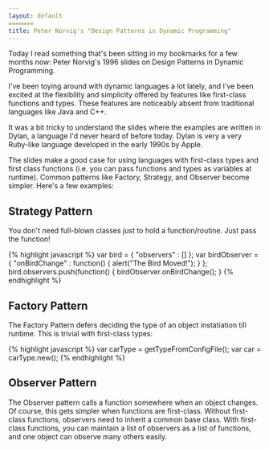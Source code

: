 ```yaml
---
layout: default
=======
title: Peter Norvig's "Design Patterns in Dynamic Programming"
---
```


Today I read something that's been sitting in my bookmarks for a few months now: Peter Norvig's 1996 slides on Design Patterns in Dynamic Programming.

I've been toying around with dynamic languages a lot lately, and I've been excited at the flexibility and simplicity offered by features like first-class functions and types. These features are noticeably absent from traditional languages like Java and C++.

It was a bit tricky to understand the slides where the examples are written in Dylan, a language I'd never heard of before today. Dylan is very a very Ruby-like language developed in the early 1990s by Apple.

The slides make a good case for using languages with first-class types and first class functions (i.e. you can pass functions and types as variables at runtime). Common patterns like Factory, Strategy, and Observer become simpler. Here's a few examples:

## Strategy Pattern
You don't need full-blown classes just to hold a function/routine. Just pass the function!

{% highlight javascript %}
var bird = { "observers" : [] };
var birdObserver = { "onBirdChange" : function() { alert("The Bird Moved!"); } };
bird.observers.push(function() { birdObserver.onBirdChange(); }
{% endhighlight %}

## Factory Pattern
The Factory Pattern defers deciding the type of an object instatiation till runtime. This is trivial with first-class types:

{% highlight javascript %}
var carType = getTypeFromConfigFile();
var car = carType.new();
{% endhighlight %}

## Observer Pattern
The Observer pattern calls a function somewhere when an object changes. Of course, this gets simpler when functions are first-class. Without first-class functions, observers need to inherit a common base class. With first-class functions, you can maintain a list of observers as a list of functions, and one object can observe many others easily.

